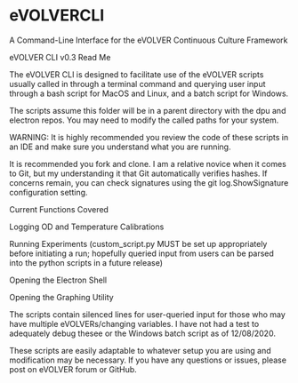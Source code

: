 # eVOLVERCLI
A Command-Line Interface for the eVOLVER Continuous Culture Framework

eVOLVER CLI v0.3 Read Me

The eVOLVER CLI is designed to facilitate use of the eVOLVER scripts usually called in through a terminal command and querying user input through a bash script for MacOS and Linux, and a batch script for Windows.

The scripts assume this folder will be in a parent directory with the dpu and electron repos. You may need to modify the called paths for your system.

WARNING: It is highly recommended you review the code of these scripts in an IDE and make sure you understand what you are running.

It is recommended you fork and clone. I am a relative novice when it comes to Git, but my understanding it that Git automatically verifies hashes. If concerns remain, you can check signatures using the git log.ShowSignature configuration setting.




Current Functions Covered

Logging OD and Temperature Calibrations

Running Experiments (custom_script.py MUST be set up appropriately before initiating a run; hopefully queried input from users can be parsed into the python scripts in a future release)

Opening the Electron Shell

Opening the Graphing Utility




The scripts contain silenced lines for user-queried input for those who may have multiple eVOLVERs/changing variables. I have not had a test to adequately debug thesee or the Windows batch script as of 12/08/2020.

These scripts are easily adaptable to whatever setup you are using and modification may be necessary.
If you have any questions or issues, please post on eVOLVER forum or GitHub.

